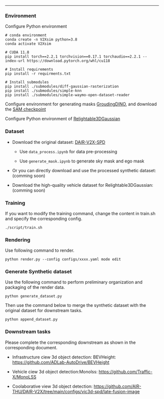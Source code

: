 
---

### Environment

Configure Python environment
```
# conda environment
conda create -n V2Xsim python=3.8
conda activate V2Xsim

# CUDA 11.8
pip install torch==2.2.1 torchvision==0.17.1 torchaudio==2.2.1 --index-url https://download.pytorch.org/whl/cu118

# Install requirements
pip install -r requirments.txt

# Install submodules
pip install ./submodules/diff-gaussian-rasterization
pip install ./submodules/simple-knn
pip install ./submodules/simple-waymo-open-dataset-reader

```

Configure environment for generating masks [GroudingDINO](https://github.com/IDEA-Research/GroundingDINO), and download the [SAM checkpoint](https://dl.fbaipublicfiles.com/segment_anything/sam_vit_h_4b8939.pth)



Configure Python environment of [Relightable3DGaussian](https://github.com/NJU-3DV/Relightable3DGaussian)



### Dataset
- Download the original dataset: [DAIR-V2X-SPD](https://thudair.baai.ac.cn/coop-forecast)

  - Use `data_process.ipynb` for data pre-processing

  - Use `generate_mask.ipynb` to generate sky mask and ego mask
  
- Or you can directly download and use the processed synthetic dataset: (comming soon)

- Download the high-quality vehicle dataset for Relightable3DGaussian: (comming soon)


### Training
If you want to modify the training command, change the content in train.sh and specify the corresponding config.
```
./script/train.sh
```

### Rendering

Use following command to render.
```
python render.py --config configs/xxxx.yaml mode edit
```

### Generate Synthetic dataset

Use the following command to perform preliminary organization and packaging of the render data.
```
python generate_dataset.py
```

Then use the command below to merge the synthetic dataset with the original dataset for downstream tasks.
```
python append_dataset.py
```

### Downstream tasks
Please complete the corresponding downstream as shown in the corresponding document.

- Infrastructure ciew 3d object detection: BEVHeight: https://github.com/ADLab-AutoDrive/BEVHeight

- Vehicle ciew 3d object detection:Monolss: https://github.com/Traffic-X/MonoLSS

- Coolaborative view 3d object detection: https://github.com/AIR-THU/DAIR-V2X/tree/main/configs/vic3d-spd/late-fusion-image